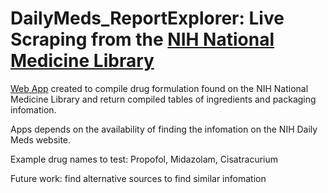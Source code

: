 # DailyMeds_ReportExplorer: Live Scraping from the [NIH National Medicine Library](https://dailymed.nlm.nih.gov/dailymed/)

[Web App](https://nguyenvu06-dailymeds-reportexplorer-dailymeds-streamlit-0jorff.streamlitapp.com/) created to compile drug formulation found on the NIH National Medicine Library and return compiled tables of ingredients and packaging infomation.

Apps depends on the availability of finding the infomation on the NIH Daily Meds website.

Example drug names to test: Propofol, Midazolam, Cisatracurium



Future work:  find alternative sources to find similar infomation

